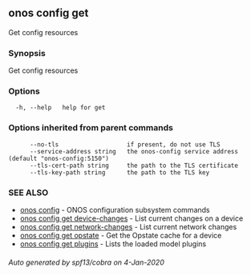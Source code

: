 ## onos config get

Get config resources

### Synopsis

Get config resources

### Options

```
  -h, --help   help for get
```

### Options inherited from parent commands

```
      --no-tls                   if present, do not use TLS
      --service-address string   the onos-config service address (default "onos-config:5150")
      --tls-cert-path string     the path to the TLS certificate
      --tls-key-path string      the path to the TLS key
```

### SEE ALSO

* [onos config](onos_config.md)	 - ONOS configuration subsystem commands
* [onos config get device-changes](onos_config_get_device-changes.md)	 - List current changes on a device
* [onos config get network-changes](onos_config_get_network-changes.md)	 - List current network changes
* [onos config get opstate](onos_config_get_opstate.md)	 - Get the Opstate cache for a device
* [onos config get plugins](onos_config_get_plugins.md)	 - Lists the loaded model plugins

###### Auto generated by spf13/cobra on 4-Jan-2020
